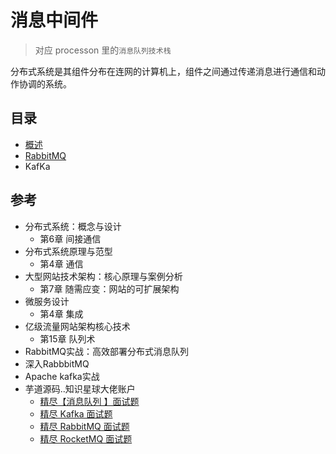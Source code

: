 # 消息中间件

>   对应 processon 里的`消息队列技术栈`

分布式系统是其组件分布在连网的计算机上，组件之间通过传递消息进行通信和动作协调的系统。


##  目录
- [概述](overview.md)
- [RabbitMQ](rabbitmq/README.md)
- KafKa


##  参考
- 分布式系统：概念与设计
  - 第6章 间接通信
- 分布式系统原理与范型
  - 第4章 通信
- 大型网站技术架构：核心原理与案例分析
  - 第7章 随需应变：网站的可扩展架构
- 微服务设计
  - 第4章 集成
- 亿级流量网站架构核心技术
  - 第15章 队列术
- RabbitMQ实战：高效部署分布式消息队列
- 深入RabbbitMQ
- Apache kafka实战
- 芋道源码..知识星球大佬账户
  - [精尽【消息队列 】面试题](http://svip.iocoder.cn/MQ/Interview/)
  - [精尽 Kafka 面试题](http://svip.iocoder.cn/Kafka/Interview/)
  - [精尽 RabbitMQ 面试题](http://svip.iocoder.cn/RabbitMQ/Interview/)
  - [精尽 RocketMQ 面试题](http://svip.iocoder.cn/RocketMQ/Interview/)

